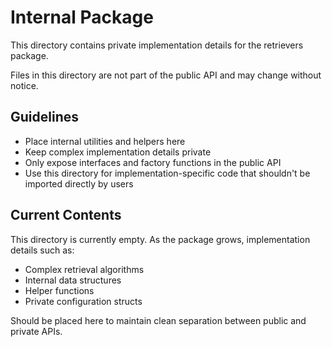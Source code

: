 # Internal Package

This directory contains private implementation details for the retrievers package.

Files in this directory are not part of the public API and may change without notice.

## Guidelines

- Place internal utilities and helpers here
- Keep complex implementation details private
- Only expose interfaces and factory functions in the public API
- Use this directory for implementation-specific code that shouldn't be imported directly by users

## Current Contents

This directory is currently empty. As the package grows, implementation details such as:

- Complex retrieval algorithms
- Internal data structures
- Helper functions
- Private configuration structs

Should be placed here to maintain clean separation between public and private APIs.
